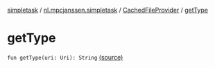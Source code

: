 [simpletask](../../index.md) / [nl.mpcjanssen.simpletask](../index.md) / [CachedFileProvider](index.md) / [getType](.)

# getType

`fun getType(uri: Uri): String` [(source)](https://github.com/mpcjanssen/simpletask-android/blob/master/src/main/java/nl/mpcjanssen/simpletask/CachedFileProvider.kt#L81)